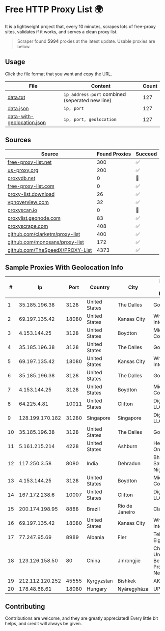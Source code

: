 
# Free HTTP Proxy List 🌍

It is a lightweight project that, every 10 minutes, scrapes lots of free-proxy sites, validates if it works, and serves a clean proxy list.


> Scraper found **5994** proxies at the latest update. Usable proxies are below.

## Usage

Click the file format that you want and copy the URL.


|File|Content|Count|
|----|-------|-----|
|[data.txt](https://raw.githubusercontent.com/themiralay/Proxy-List-World/master/data.txt)|`ip_address:port` combined (seperated new line)|127|
|[data.json](https://raw.githubusercontent.com/themiralay/Proxy-List-World/master/data.json)|`ip, port`|127|
|[data-with-geolocation.json](https://raw.githubusercontent.com/themiralay/Proxy-List-World/master/data-with-geolocation.json)|`ip, port, geolocation`|127|

## Sources

|Source|Found Proxies|Succeed|
|------|-------------|-------|
|[free-proxy-list.net](https://free-proxy-list.net)|300|✅|
|[us-proxy.org](https://www.us-proxy.org)|200|✅|
|[proxydb.net](http://proxydb.net)|0|🚫|
|[free-proxy-list.com](https://free-proxy-list.com/?page=&port=&type%5B%5D=http&type%5B%5D=https&up_time=0&search=Search)|0|✅|
|[proxy-list.download](https://www.proxy-list.download/HTTP)|26|✅|
|[vpnoverview.com](https://vpnoverview.com/privacy/anonymous-browsing/free-proxy-servers)|32|✅|
|[proxyscan.io](https://www.proxyscan.io)|0|🚫|
|[proxylist.geonode.com](https://proxylist.geonode.com/api/proxy-list?limit=300&page=1&sort_by=lastChecked&sort_type=desc&protocols=http,https)|83|✅|
|[proxyscrape.com](https://api.proxyscrape.com/v2/?request=displayproxies&protocol=http&timeout=10000&country=all&ssl=all&anonymity=all)|408|✅|
|[github.com/clarketm/proxy-list](https://raw.githubusercontent.com/clarketm/proxy-list/master/proxy-list-raw.txt)|400|✅|
|[github.com/monosans/proxy-list](https://raw.githubusercontent.com/monosans/proxy-list/main/proxies/http.txt)|172|✅|
|[github.com/TheSpeedX/PROXY-List](https://raw.githubusercontent.com/TheSpeedX/PROXY-List/master/http.txt)|4373|✅|


## Sample Proxies With Geolocation Info

|#|Ip|Port|Country|City|Internet Service Provider|
|-|--|----|-------|----|-------------------------|
|1|35.185.196.38|3128|United States|The Dalles|Google LLC|
|2|69.197.135.42|18080|United States|Kansas City|WholeSale Internet|
|3|4.153.144.25|3128|United States|Boydton|Microsoft Corporation|
|4|35.185.196.38|3128|United States|The Dalles|Google LLC|
|5|69.197.135.42|18080|United States|Kansas City|WholeSale Internet|
|6|35.185.196.38|3128|United States|The Dalles|Google LLC|
|7|4.153.144.25|3128|United States|Boydton|Microsoft Corporation|
|8|64.225.4.81|10011|United States|Clifton|DigitalOcean, LLC|
|9|128.199.170.182|31280|Singapore|Singapore|DigitalOcean, LLC|
|10|35.185.196.38|3128|United States|The Dalles|Google LLC|
|11|5.161.215.214|4228|United States|Ashburn|Hetzner Online GmbH|
|12|117.250.3.58|8080|India|Dehradun|Bharat Sanchar Nigam Ltd|
|13|4.153.144.25|3128|United States|Boydton|Microsoft Corporation|
|14|167.172.238.6|10007|United States|Clifton|DigitalOcean, LLC|
|15|200.174.198.95|8888|Brazil|Rio de Janeiro|Claro S.A|
|16|69.197.135.42|18080|United States|Kansas City|WholeSale Internet|
|17|77.247.95.69|8989|Albania|Fier|Teleco Eighth|
|18|123.126.158.50|80|China|Jinrongjie|China Unicom Beijing Province Network|
|19|212.112.120.252|45555|Kyrgyzstan|Bishkek|AKNET Ltd.|
|20|178.48.68.61|18080|Hungary|Nyáregyháza|UPC|



## Contributing

Contributions are welcome, and they are greatly appreciated! Every
little bit helps, and credit will always be given.

